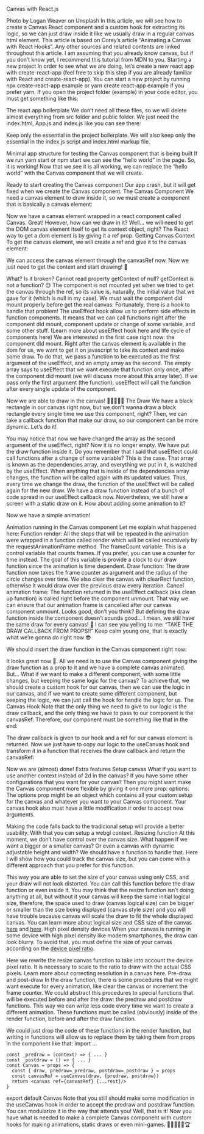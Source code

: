 Canvas with React.js

Photo by Logan Weaver on Unsplash
In this article, we will see how to create a Canvas React component and a custom hook for extracting its logic, so we can just draw inside it like we usually draw in a regular canvas html element.
This article is based on Corey’s article “Animating a Canvas with React Hooks”. Any other sources and related contents are linked throughout this article.
I am assuming that you already know canvas, but if you don’t know yet, I recommend this tutorial from MDN to you.
Starting a new project
In order to see what we are doing, let’s create a new react app with create-react-app (feel free to skip this step if you are already familiar with React and create-react-app). You can start a new project by running npx create-react-app example or yarn create react-app example if you prefer yarn. If you open the project folder (example) in your code editor, you must get something like this:

The react app boilerplate
We don’t need all these files, so we will delete almost everything from src folder and public folder. We just need the index.html, App.js and index.js like you can see there:

Keep only the essential in the project boilerplate.
We will also keep only the essential in the index.js script and index.html markup file.

Minimal app structure for testing the Canvas component that is being built
If we run yarn start or npm start we can see the “hello world” in the page. So, it is working!
Now that we see it is all working, we can replace the “hello world” with the Canvas component that we will create.

Ready to start creating the Canvas component
Our app crash, but it will get fixed when we create the Canvas component.
The Canvas Component
We need a canvas element to draw inside it, so we must create a component that is basically a canvas element:

Now we have a canvas element wrapped in a react component called Canvas. Great! However, how can we draw in it? Well… we will need to get the DOM canvas element itself to get its context object, right? The React way to get a dom element is by giving it a ref prop.
Getting Canvas Context
To get the canvas element, we will create a ref and give it to the canvas element:

We can access the canvas element through the canvasRef now. Now we just need to get the context and start drawing! 🙌

What? Is it broken? Cannot read property getContext of null? getContext is not a function? 😓
The component is not mounted yet when we tried to get the canvas through the ref, so its value is, naturally, the initial value that we gave for it (which is null in my case). We must wait the component did mount properly before get the real canvas. Fortunately, there is a hook to handle that problem!
The useEffect hook allow us to perform side effects in function components. It means that we can call functions right after the component did mount, component update or change of some variable, and some other stuff. (Learn more about useEffect hook here and life cycle of components here)
We are interested in the first case right now: the component did mount. Right after the canvas element is available in the dom for us, we want to get it on javascript to take its context and make some draw. To do that, we pass a function to be executed as the first argument of the useEffect, and an empty array as the second. The empty array says to useEffect that we want execute that function only once, after the component did mount (we will discuss more about this array later). If we pass only the first argument (the function), useEffect will call the function after every single update of the component.

Now we are able to draw in the canvas! 🎉🎊🎉🎊🎉
The Draw
We have a black rectangle in our canvas right now, but we don’t wanna draw a black rectangle every single time we use this component, right? Then, we can take a callback function that make our draw, so our component can be more dynamic. Let’s do it!

You may notice that now we have changed the array as the second argument of the useEffect, right? Now it is no longer empty. We have put the draw function inside it. Do you remember that I said that useEffect could call functions after a change of some variable? This is the case. That array is known as the dependencies array, and everything we put in it, is watched by the useEffect. When anything that is inside of the dependencies array changes, the function will be called again with its updated values. Thus, every time we change the draw, the function of the useEffect will be called again for the new draw.
We have a draw function instead of a bunch of code spread in our useEffect callback now. Nevertheless, we still have a screen with a static draw on it. How about adding some animation to it?

Now we have a simple animation!

Animation running in the Canvas component
Let me explain what happened here:
Function render: All the steps that will be repeated in the animation were wrapped in a function called render which will be called recursively by the requestAnimationFrame method.
The frameCount variable: This is a control variable that counts frames. If you prefer, you can use a counter for time instead. The goal of this variable is provide a clock to our draw function since the animation is time dependent.
Draw function: The draw function now takes the frame counter as argument and the radius of the circle changes over time. We also clear the canvas with clearRect function, otherwise it would draw over the previous draw every iteration.
Cancel animation frame: The function returned in the useEffect callback (aka clean up function) is called right before the component unmount. That way we can ensure that our animation frame is cancelled after our canvas component unmount.
Looks good, don’t you think? But defining the draw function inside the component doesn’t sounds good… I mean, we still have the same draw for every canvas! 🤔
I can see you yelling to me: “TAKE THE DRAW CALLBACK FROM PROPS!!”
Keep calm young one, that is exactly what we’re gonna do right now 😎

We should insert the draw function in the Canvas component right now:

It looks great now 🧐. All we need is to use the Canvas component giving the draw function as a prop to it and we have a complete canvas animated.
But… What if we want to make a different component, with some little changes, but keeping the same logic for the canvas? To achieve that, we should create a custom hook for our canvas, then we can use the logic in our canvas, and if we want to create some different component, but keeping the logic, we can just call the hook for handle the logic for us.
The Canvas Hook
Note that the only thing we need to give to our logic is the draw callback, and the only thing we have to pass to our component is the canvasRef. Therefore, our component must be something like that in the end:

The draw callback is given to our hook and a ref for our canvas element is returned. Now we just have to copy our logic to the useCanvas hook and transform it in a function that receives the draw callback and return the canvasRef:

Now we are (almost) done!
Extra features
Setup canvas
What if you want to use another context instead of 2d in the canvas? If you have some other configurations that you want for your canvas? Then you might want make the Canvas component more flexible by giving it one more prop: options.
The options prop might be an object which contains all your custom setup for the canvas and whatever you want to your Canvas component. Your canvas hook also must have a little modification ir order to accept new arguments.

Making the code falls back to the tradicional setup will provide a better usability. With that you can setup a webgl context.
Resizing function
At this moment, we don’t have control over the canvas size. What happen if we want a bigger or a smaller canvas? Or even a canvas with dynamic adjustable height and width? We should have a function to handle that.
Here I will show how you could track the canvas size, but you can come with a different approach that you prefer for this function.

This way you are able to set the size of your canvas using only CSS, and your draw will not look distorted. You can call this function before the draw function or even inside it.
You may think that the resize function isn’t doing anything at all, but without it your canvas will keep the same initial logical size, therefore, the space used to draw (canvas logical size) can be bigger or smaller than the size being displayed (canvas style size) and you will have trouble because canvas will scale the draw to fit the whole displayed canvas. You can learn more about logical size and CSS size of the canvas [here](https://developer.mozilla.org/en-US/docs/Web/HTML/Element/canvas) and [here](https://stackoverflow.com/questions/4938346/canvas-width-and-height-in-html5).
High pixel density devices
When your canvas is running in some device with high pixel density like modern smartphones, the draw can look blurry. To avoid that, you must define the size of your canvas according on the [device pixel ratio](https://developer.mozilla.org/en-US/docs/Web/API/Window/devicePixelRatio).

Here we rewrite the resize canvas function to take into account the device pixel ratio. It is necessary to scale to the ratio to draw with the actual CSS pixels. Learn more about correcting resolution in a canvas here.
Pre-draw and post-draw
In the draw function, there is some procedures that we might want execute for every animation, like clear the canvas or increment the frame counter. We could abstract this procedures to special functions that will be executed before and after the draw: the predraw and postdraw functions. This way we can write less code every time we want to create a different animation. These functions must be called (obviously) inside of the render function, before and after the draw function.

We could just drop the code of these functions in the render function, but writing in functions will allow us to replace them by taking them from props in the component like that:
import ...
```
const _predraw = (context) => { ... }
const _postdraw = () => { ... }
const Canvas = props => {
  const { draw, predraw=_predraw, postdraw=_postdraw } = props
  const canvasRef = useCanvas(draw, {predraw, postdraw})
  return <canvas ref={canvasRef} {...rest}/>
}
```
export default Canvas
Note that you still should make some modification in the useCanvas hook in order to accept the predraw and postdraw function. You can modularize it in the way that attends you!
Well, that is it! Now you have what is needed to make a complete Canvas component with custom hooks for making animations, static draws or even mini-games. 🎉🎊🎊🎉✨🏆